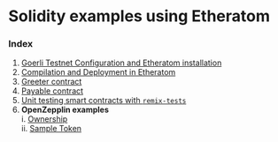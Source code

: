 # Solidity examples using Etheratom
### Index
1. [Goerli Testnet Configuration and Etheratom installation](docs/goerli_configuration.md)
2. [Compilation and Deployment in Etheratom](docs/Compilation_and_Deployment.md)
3. [Greeter contract](greeter/README.md)
4. [Payable contract](payable/README.md)
5. [Unit testing smart contracts with `remix-tests`]()
6. **OpenZepplin examples**\
  i.  [Ownership](OpenZepplin_Contracts/Ownership/README.md)\
  ii. [Sample Token](OpenZepplin_Contracts/SampleToken/README.md)  
